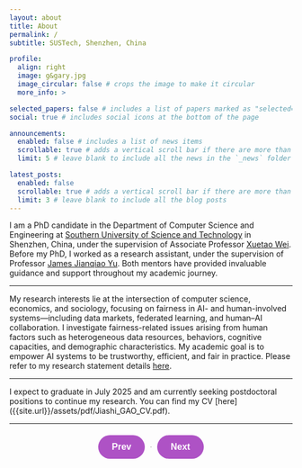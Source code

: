 ```yaml
---
layout: about
title: About
permalink: /
subtitle: SUSTech, Shenzhen, China

profile:
  align: right
  image: g&gary.jpg
  image_circular: false # crops the image to make it circular
  more_info: >

selected_papers: false # includes a list of papers marked as "selected={true}"
social: true # includes social icons at the bottom of the page

announcements:
  enabled: false # includes a list of news items
  scrollable: true # adds a vertical scroll bar if there are more than 3 news items
  limit: 5 # leave blank to include all the news in the `_news` folder

latest_posts:
  enabled: false
  scrollable: true # adds a vertical scroll bar if there are more than 3 blog posts
  limit: 3 # leave blank to include all the blog posts
---
```


I am a PhD candidate in the Department of Computer Science and Engineering at <a href="https://www.sustech.edu.cn/">Southern University of Science and Technology</a> in Shenzhen, China, under the supervision of Associate Professor <a href="https://cse.sustech.edu.cn/faculty/~weixt/">Xuetao Wei</a>. Before my PhD, I worked as a research assistant,  under the supervision of Professor <a href="https://jqyu.me/en/index.html">James Jianqiao Yu</a>. Both mentors have provided invaluable guidance and support throughout my academic journey.

<hr class="divider" />

My research interests lie at the intersection of computer science, economics, and sociology, focusing on fairness in AI- and human-involved systems—including data markets, federated learning, and human–AI collaboration. I investigate fairness-related issues arising from human factors such as heterogeneous data resources, behaviors, cognitive capacities, and demographic characteristics. My academic goal is to empower AI systems to be trustworthy, efficient, and fair in practice. Please refer to my research statement details [here]({{site.url}}/assets/pdf/Jiashi_GAO_Research_statement.pdf). 

<hr class="divider" />
I expect to graduate in July 2025 and am currently seeking postdoctoral positions to continue my research. You can find my CV [here]({{site.url}}/assets/pdf/Jiashi_GAO_CV.pdf).


<hr class="divider" />
<!-- PDF Viewer Section -->
<div id="pdf-viewer-container">
    <button class="pdf-nav-btn" id="prev" onclick="goToPreviousPage()">Prev</button>
    <canvas id="pdf-canvas"></canvas>
    <button class="pdf-nav-btn" id="next" onclick="goToNextPage()">Next</button>
</div>

<script src="https://cdnjs.cloudflare.com/ajax/libs/pdf.js/2.10.377/pdf.min.js"></script>
<script>
  const url = '{{site.url}}/assets/pdf/rs.pdf';  // Replace with your PDF file's URL
  let currentPage = 1;
  let pdfDoc = null;

  const canvas = document.getElementById('pdf-canvas');
  const ctx = canvas.getContext('2d');

  // Load PDF
  function renderPage(pageNum) {
    pdfDoc.getPage(pageNum).then(function(page) {
      const viewport = page.getViewport({ scale: 1 });
      canvas.height = viewport.height;
      canvas.width = viewport.width;

      page.render({ canvasContext: ctx, viewport: viewport });
    });
  }

  function loadPDF() {
    pdfjsLib.getDocument(url).promise.then(function(pdf) {
      pdfDoc = pdf;
      renderPage(currentPage);
    });
  }

  function goToNextPage() {
    if (currentPage < pdfDoc.numPages) {
      currentPage++;
      renderPage(currentPage);
    }
  }

  function goToPreviousPage() {
    if (currentPage > 1) {
      currentPage--;
      renderPage(currentPage);
    }
  }

  loadPDF();
</script>

<style>
  #pdf-viewer-container {
    display: flex;
    align-items: center;
    justify-content: center;
    margin-top: 20px;
    max-width: 600px; /* Match the width of the content above */
    width: 80%;
    margin-left: auto;
    margin-right: auto;
  }
  #pdf-canvas {
    border: 1px solid #ccc;
  }
  /* Styling for the Prev and Next buttons */
  .pdf-nav-btn {
      background-color: rgba(155, 41, 184, 0.8);  /* Magenta color with 80% opacity */
      color: white;                               /* White text */
      padding: 12px 24px;                         /* Padding for the buttons */
      font-size: 16px;                            /* Larger font size */
      font-weight: bold;                          /* Bold text */
      border-radius: 25px;                        /* Rounded corners */
      border: none;                               /* Remove border */
      cursor: pointer;                           /* Pointer cursor on hover */
      transition: all 0.3s ease;                  /* Smooth transition for hover effect */
      margin: 0 10px;                             /* Spacing between the buttons */
  }
  
  .pdf-nav-btn:hover {
      background-color: rgba(155, 41, 184, 1);    /* Magenta color without transparency on hover */
      transform: scale(1.05);                      /* Slightly increases the size on hover */
  }
  
  .pdf-nav-btn:focus {
      outline: none;                               /* Removes the default focus outline */
      box-shadow: 0 0 5px rgba(155, 41, 184, 0.5);  /* Soft magenta glow when focused */
  }
</style>
